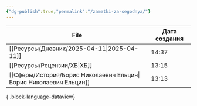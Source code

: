 ```yaml
---
{"dg-publish":true,"permalink":"/zametki-za-segodnya/"}
---
```


| File                                                                  | Дата создания |
| --------------------------------------------------------------------- | ------------- |
| [[Ресурсы/Дневник/2025-04-11\|2025-04-11]]                         | 14:37         |
| [[Ресурсы/Рецензии/ХБ\|ХБ]]                                        | 13:15         |
| [[Сферы/История/Борис Николаевич Ельцин\|Борис Николаевич Ельцин]] | 13:13         |

{ .block-language-dataview}


